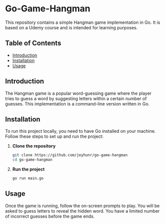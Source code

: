 # Go-Game-Hangman

This repository contains a simple Hangman game implementation in Go. It is based on a Udemy course and is intended for learning purposes.

## Table of Contents

- [Introduction](#introduction)
- [Installation](#installation)
- [Usage](#usage)

## Introduction

The Hangman game is a popular word-guessing game where the player tries to guess a word by suggesting letters within a certain number of guesses. This implementation is a command-line version written in Go.

## Installation

To run this project locally, you need to have Go installed on your machine. Follow these steps to set up and run the project:

1. **Clone the repository**
   ```bash
   git clone https://github.com/jeyhunr/go-game-hangman
   cd go-game-hangman
   ```
2. **Run the project**
   ```bash
   go run main.go
   ```

## Usage

Once the game is running, follow the on-screen prompts to play. You will be asked to guess letters to reveal the hidden word. You have a limited number of incorrect guesses before the game ends.
